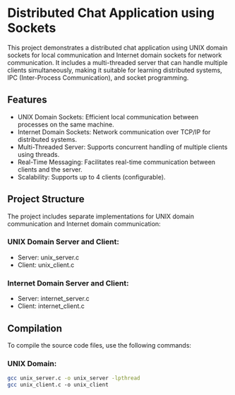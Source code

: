 # Distributed Chat Application using Sockets
This project demonstrates a distributed chat application using UNIX domain sockets for local communication and Internet domain sockets for network communication. It includes a multi-threaded server that can handle multiple clients simultaneously, making it suitable for learning distributed systems, IPC (Inter-Process Communication), and socket programming.

## Features
- UNIX Domain Sockets: Efficient local communication between processes on the same machine.
- Internet Domain Sockets: Network communication over TCP/IP for distributed systems.
- Multi-Threaded Server: Supports concurrent handling of multiple clients using threads.
- Real-Time Messaging: Facilitates real-time communication between clients and the server.
- Scalability: Supports up to 4 clients (configurable).

## Project Structure
The project includes separate implementations for UNIX domain communication and Internet domain communication:

### UNIX Domain Server and Client:
- Server: unix_server.c
- Client: unix_client.c

### Internet Domain Server and Client:
- Server: internet_server.c
- Client: internet_client.c

## Compilation

To compile the source code files, use the following commands:

### UNIX Domain:
```bash
gcc unix_server.c -o unix_server -lpthread
gcc unix_client.c -o unix_client
